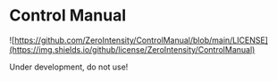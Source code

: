 # Control Manual

![https://github.com/ZeroIntensity/ControlManual/blob/main/LICENSE](https://img.shields.io/github/license/ZeroIntensity/ControlManual)

Under development, do not use!
